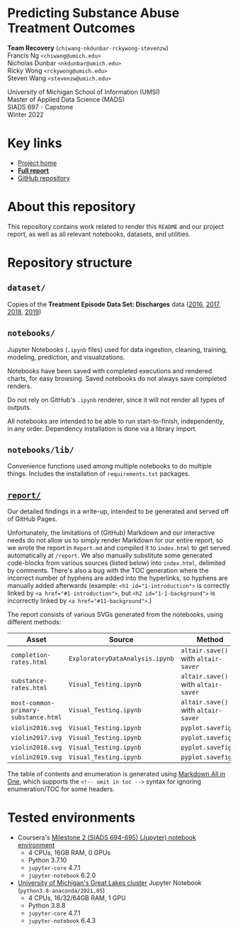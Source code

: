 Predicting Substance Abuse Treatment Outcomes
==============
**Team Recovery** (`chiwang-nkdunbar-rckywong-stevenzw`)<br>
Francis Ng `<chiwang@umich.edu>`<br>
Nicholas Dunbar `<nkdunbar@umich.edu>`<br>
Ricky Wong `<rckywong@umich.edu>`<br>
Steven Wang `<stevenzw@umich.edu>`

University of Michigan School of Information (UMSI)<br>
Master of Applied Data Science (MADS)<br>
SIADS 697 - Capstone<br>
Winter 2022

# Key links
- [Project home](https://ricky-wong.github.io/siads697-project)
- **[Full report](https://ricky-wong.github.io/siads697-project/report)**
- [GitHub repository](https://github.com/ricky-wong/siads697-project)

# About this repository
This repository contains work related to render this `README` and our project report, as well as all relevant notebooks, datasets, and utilities.

# Repository structure

## `dataset/`
Copies of the **Treatment Episode Data Set: Discharges** data ([2016](https://www.datafiles.samhsa.gov/dataset/teds-d-2016-ds0001-teds-d-2016-ds0001), [2017](https://www.datafiles.samhsa.gov/dataset/teds-d-2017-ds0001-teds-d-2017-ds0001), [2018](https://www.datafiles.samhsa.gov/dataset/teds-d-2018-ds0001-teds-d-2018-ds0001), [2019](https://www.datafiles.samhsa.gov/dataset/teds-d-2019-ds0001-teds-d-2019-ds0001))

## `notebooks/`
Jupyter Notebooks (`.ipynb` files) used for data ingestion, cleaning, training, modeling, prediction, and visualizations.

Notebooks have been saved with completed executions and rendered charts, for easy browsing. Saved notebooks do not always save completed renders.

Do not rely on GitHub's `.ipynb` renderer, since it will not render all types of outputs.

All notebooks are intended to be able to run start-to-finish, independently, in any order. Dependency installation is done via a library import.

## `notebooks/lib/`
Convenience functions used among multiple notebooks to do multiple things. Includes the installation of `requirements.txt` packages.

## <a href="https://ricky-wong.github.io/siads697-project/report">`report/`</a>
Our detailed findings in a write-up, intended to be generated and served off of GitHub Pages.

Unfortunately, the limitations of (GitHub) Markdown and our interactive needs do not allow us to simply render Markdown for our entire report, so we wrote the report in `Report.md` and compiled it to `index.html` to get served automatically at `/report`. We also manually substitute some generated code-blocks from various sources (listed below) into `index.html`, delimited by comments. There's also a bug with the TOC generation where the incorrect number of hyphens are added into the hyperlinks, so hyphens are manually added afterwards (example: `<h1 id="1-introduction">` is correctly linked by `<a href="#1-introduction">`, but `<h2 id="1-1-background">` is incorrectly linked by `<a href="#11-background">`.)

The report consists of various SVGs generated from the notebooks, using different methods:

| Asset                                | Source                                | Method                              |
| ------------------------------------ | ------------------------------------- | ----------------------------------- |
| `completion-rates.html`              | `ExploratoryDataAnalysis.ipynb`       | `altair.save()` with `altair-saver` |
| `substance-rates.html`               | `Visual_Testing.ipynb`                | `altair.save()` with `altair-saver` |
| `most-common-primary-substance.html` | `Visual_Testing.ipynb`                | `altair.save()` with `altair-saver` |
| `violin2016.svg`                     | `Visual_Testing.ipynb`                | `pyplot.savefig()`                  |
| `violin2017.svg`                     | `Visual_Testing.ipynb`                | `pyplot.savefig()`                  |
| `violin2018.svg`                     | `Visual_Testing.ipynb`                | `pyplot.savefig()`                  |
| `violin2019.svg`                     | `Visual_Testing.ipynb`                | `pyplot.savefig()`                  |

The table of contents and enumeration is generated using [Markdown All in One](https://marketplace.visualstudio.com/items?itemName=yzhang.markdown-all-in-one), which supports the `<!-- omit in toc -->` syntax for ignoring enumeration/TOC for some headers.

# Tested environments
- Coursera's [Milestone 2 (SIADS 694-695) (Jupyter) notebook environment](https://www.coursera.org/learn/siads-694695/ungradedLab/RLLhW/notebook-environment)
  - 4 CPUs, 16GB RAM, 0 GPUs
  - Python 3.7.10
  - `jupyter-core` 4.7.1
  - `jupyter-notebook` 6.2.0
- [University of Michigan's Great Lakes cluster](https://greatlakes.arc-ts.umich.edu/) Jupyter Notebook (`python3.8-anaconda/2021.05`)
  - 4 CPUs, 16/32/64GB RAM, 1 GPU
  - Python 3.8.8
  - `jupyter-core` 4.7.1
  - `jupyter-notebook` 6.4.3
